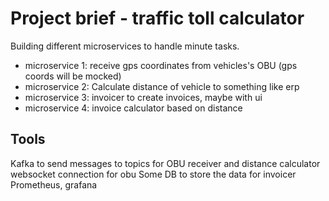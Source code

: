 # Project brief - traffic toll calculator
Building different microservices to handle minute tasks.
- microservice 1: receive gps coordinates from vehicles's OBU (gps coords will be mocked)
- microservice 2: Calculate distance of vehicle to something like erp
- microservice 3: invoicer to create invoices, maybe with ui
- microservice 4: invoice calculator based on distance

## Tools
Kafka to send messages to topics for OBU receiver and distance calculator
websocket connection for obu
Some DB to store the data for invoicer
Prometheus, grafana

